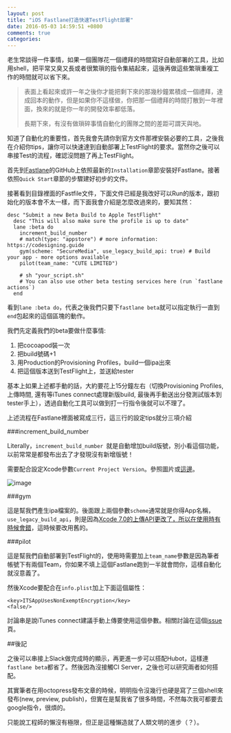 ```yaml
---
layout: post
title: "iOS Fastlane打造快速TestFlight部署"
date: 2016-05-03 14:59:51 +0800
comments: true
categories: 
---
```


老生常談得一件事情，如果一個團隊花一個禮拜的時間寫好自動部署的工具，比如用shell，把平常又臭又長或者很繁瑣的指令集結起來，這後再做這些繁瑣重複工作的時間就可以省下來。

>表面上看起來或許一年之後你才能把剩下來的那幾秒鐘累積成一個禮拜，達成回本的動作，但是如果你不這樣做，你把那一個禮拜的時間打散到一年裡面，換來的就是你一年的開發效率都低落。
>
>長期下來，有沒有做瑣碎事情自動化的團隊之間的差距可謂天與地。

知道了自動化的重要性，首先我會先請你到官方文件那裡安裝必要的工具，之後我在介紹你tips，讓你可以快速達到自動部署上TestFlight的要求。當然你之後可以串接Test的流程，確認沒問題了再上TestFlight。

首先到[Fastlane](https://github.com/fastlane/fastlane)的GitHub上依照最新的`Installation`章節安裝好Fastlane。接著依照`Quick Start`章節的步驟建好初步的文件。

接著看到目錄裡面的Fastfile文件，下面文件已經是我改好可以Run的版本，跟初始化的版本會不太一樣，而下面我會介紹是怎麼改過來的，要知其然：

```
desc "Submit a new Beta Build to Apple TestFlight"
  desc "This will also make sure the profile is up to date"
  lane :beta do
    increment_build_number
    # match(type: "appstore") # more information: https://codesigning.guide
    gym(scheme: "SecureMedia", use_legacy_build_api: true) # Build your app - more options available
    pilot(team_name: "CUTE LIMITED")

    # sh "your_script.sh"
    # You can also use other beta testing services here (run `fastlane actions`)
  end
```

看到`lane :beta do`，代表之後我們只要下`fastlane beta`就可以指定執行一直到`end`包起來的這個區塊的動作。

我們先定義我們的beta要做什麼事情:  
1. 把cocoapod裝一次  
2. 把build號碼+1  
3. 用Production的Provisioning Profiles，build一個ipa出來  
4. 把這個版本送到TestFlight上，並送給tester  

基本上如果上述都手動的話，大約要花上15分鐘左右（切換Provisioning Profiles, 上傳時間, 還有等iTunes connect處理新版build, 最後再手動送出分發測試版本到tester手上），透過自動化工具可以做到打一行指令後就可以不理了。

上述流程在Fastlane裡面被寫成三行，這三行的設定tips就分三項介紹   

###increment_build_number

Literally，`increment_build_number `就是自動增加build版號，別小看這個功能，以前常常是都發布出去了才發現沒有新增版號！  

需要配合設定Xcode參數`Current Project Version`。參照圖片或[這邊](http://www.markschabacker.com/blog/2013/01/04/agvtool_with_new_projects/)。

![image](http://mrshih.github.io/images/ios-fastlane-1.png)

###gym

這是幫我們產生ipa檔案的。後面跟上兩個參數`scheme`通常就是你得App名稱，`use_legacy_build_api`，則是因為[Xcode 7.0的上傳API更改了，所以在使用時有時候會錯](https://github.com/fastlane/gym/issues/104)，這時候要改用舊的。  

###pilot

這是幫我們自動部署到TestFlight的，使用時需要加上`team_name`參數是因為筆者帳號下有兩個Team，你如果不填上這個Fastlane跑到一半就會問你，這樣自動化就沒意義了。

然後Xcode要配合在`info.plist`加上下面這個屬性：

```
<key>ITSAppUsesNonExemptEncryption</key>
<false/>
```
討論串是說iTunes connect建議手動上傳要使用這個參數。相關討論在這個[issue](https://github.com/fastlane/pilot/issues/156)頁。

##後記

之後可以串接上Slack做完成時的顯示，再更進一步可以搭配Hubot，這樣連`fastlane beta`都省了。然後因為沒接觸CI Server，之後也可以研究兩者如何搭配。

其實筆者在用octopress發布文章的時候，明明指令沒幾行也硬是寫了三個shell來發布(new, preview, publish)，但實在是幫我省了很多時間，不然每次我可都要去google指令，很煩的。

只能說工程師的懶沒有極限，但正是這種懶造就了人類文明的進步（？）。